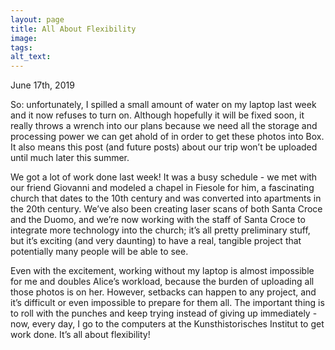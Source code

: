 ```yaml
---
layout: page
title: All About Flexibility
image:
tags:
alt_text:
---
```

June 17th, 2019

So: unfortunately, I spilled a small amount of water on my laptop last week and it now refuses to turn on. Although hopefully it will be fixed soon, it really throws a wrench into our plans because we need all the storage and processing power we can get ahold of in order to get these photos into Box. It also means this post (and future posts) about our trip won’t be uploaded until much later this summer. <!-- more -->

We got a lot of work done last week! It was a busy schedule - we met with our friend Giovanni and modeled a chapel in Fiesole for him, a fascinating church that dates to the 10th century and was converted into apartments in the 20th century. We’ve also been creating laser scans of both Santa Croce and the Duomo, and we’re now working with the staff of Santa Croce to integrate more technology into the church; it’s all pretty preliminary stuff, but it’s exciting (and very daunting) to have a real, tangible project that potentially many people will be able to see.

Even with the excitement, working without my laptop is almost impossible for me and doubles Alice’s workload, because the burden of uploading all those photos is on her. However, setbacks can happen to any project, and it’s difficult or even impossible to prepare for them all. The important thing is to roll with the punches and keep trying instead of giving up immediately - now, every day, I go to the computers at the Kunsthistorisches Institut to get work done. It’s all about flexibility!

